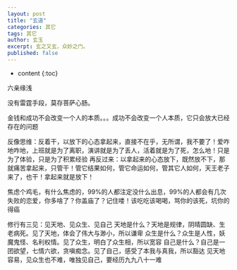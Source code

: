 ```yaml
---
layout: post
title: "玄道"
categories: 其它
tags: 其它
author: 玄玉
excerpt: 玄之又玄，众妙之门。
published: false
---
```


* content
{:toc}


六亲缘浅

没有雷霆手段，莫存菩萨心肠。

金钱和成功不会改变一个人的本质。。。成功不会改变一个人本质，它只会放大已经存在的问题

反像思维：反着干，以放下的心态拿起来，直接不在乎，无所谓，我不要了！爱咋地咋地，上班就是为了离职，演讲就是为了丢人，活着就是为了死，怎么地！只是为了体验，只是为了积累经验
再反过来：以拿起来的心态放下，既然放不下，那就痛苦拿起来，只管干！管它结果如何，管它命运如何，管其它人如何，天王老子来了，也干！拿起来就是放下！

焦虑个鸡毛，有什么焦虑的，99%的人都注定没什么出息，99%的人都会有几次失败的恋爱，你多啥了？你盖庙了？记住喽！该吃吃该喝喝，骂你的该死，坑你的得癌

修行有三见：见天地、见众生、见自己
天地是什么？天地是规律，阴晴圆缺、生老病死。见了天地，体会了伟大与渺小，所以谦卑
众生是什么？众生是人性，妖魔鬼怪、名利权情。见了众生，明白了众生相，所以宽容
自己是什么？自己是一团欲望，七情六欲，贪嗔痴念。见了自己，感受了本我与真我，所以豁达
见天地容易，见众生也不难，唯独见自己，要经历九九八十一难